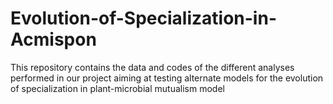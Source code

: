 # Evolution-of-Specialization-in-Acmispon
This repository contains the data and codes of the different analyses performed in our project aiming at testing alternate models for the evolution of specialization in plant-microbial mutualism model

